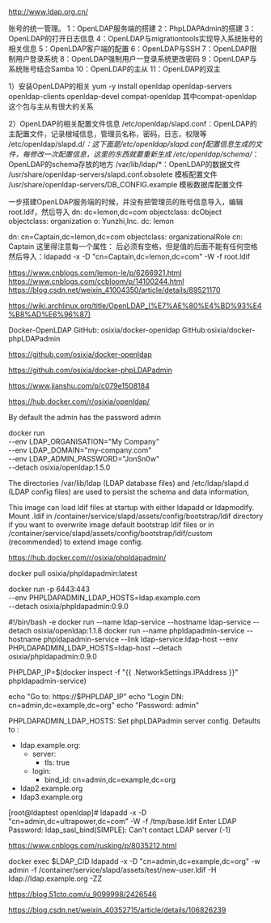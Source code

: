 http://www.ldap.org.cn/

账号的统一管理。
1：OpenLDAP服务端的搭建
2：PhpLDAPAdmin的搭建
3：OpenLDAP的打开日志信息
4：OpenLDAP与migrationtools实现导入系统账号的相关信息
5：OpenLDAP客户端的配置
6：OpenLDAP与SSH
7：OpenLDAP限制用户登录系统
8：OpenLDAP强制用户一登录系统更改密码
9：OpenLDAP与系统账号结合Samba
10：OpenLDAP的主从
11：OpenLDAP的双主

1）安装OpenLDAP的相关
         yum -y install openldap openldap-servers openldap-clients openldap-devel compat-openldap   其中compat-openldap这个包与主从有很大的关系

2）OpenLDAP的相关配置文件信息
      /etc/openldap/slapd.conf：OpenLDAP的主配置文件，记录根域信息，管理员名称，密码，日志，权限等
      /etc/openldap/slapd.d/*：这下面是/etc/openldap/slapd.conf配置信息生成的文件，每修改一次配置信息，这里的东西就要重新生成
      /etc/openldap/schema/*：OpenLDAP的schema存放的地方
      /var/lib/ldap/*：OpenLDAP的数据文件
      /usr/share/openldap-servers/slapd.conf.obsolete 模板配置文件
      /usr/share/openldap-servers/DB_CONFIG.example 模板数据库配置文件

一步搭建OpenLDAP服务端的时候，并没有把管理员的账号信息导入，编辑root.ldif，然后导入
 dn: dc=lemon,dc=com
 objectclass: dcObject
 objectclass: organization
 o: Yunzhi,Inc.
 dc: lemon
 
 dn: cn=Captain,dc=lemon,dc=com
 objectclass: organizationalRole
 cn: Captain
 这里得注意每一个属性： 后必须有空格，但是值的后面不能有任何空格
 然后导入：ldapadd -x -D "cn=Captain,dc=lemon,dc=com" -W -f root.ldif


 https://www.cnblogs.com/lemon-le/p/6266921.html
 https://www.cnblogs.com/ccbloom/p/14100244.html
 https://blog.csdn.net/weixin_41004350/article/details/89521170


https://wiki.archlinux.org/title/OpenLDAP_(%E7%AE%80%E4%BD%93%E4%B8%AD%E6%96%87)

 Docker-OpenLDAP
GitHub: osixia/docker-openldap
GitHub:osixia/docker-phpLDAPadmin

https://github.com/osixia/docker-openldap

https://github.com/osixia/docker-phpLDAPadmin

https://www.jianshu.com/p/c079e1508184

https://hub.docker.com/r/osixia/openldap/

By default the admin has the password admin


docker run \
	--env LDAP_ORGANISATION="My Company" \
	--env LDAP_DOMAIN="my-company.com" \
	--env LDAP_ADMIN_PASSWORD="JonSn0w" \
	--detach osixia/openldap:1.5.0

The directories /var/lib/ldap (LDAP database files) and /etc/ldap/slapd.d (LDAP config files) are used to persist the schema and data information, 

This image can load ldif files at startup with either ldapadd or ldapmodify. Mount .ldif in /container/service/slapd/assets/config/bootstrap/ldif directory if you want to overwrite image default bootstrap ldif files or in /container/service/slapd/assets/config/bootstrap/ldif/custom (recommended) to extend image config.



https://hub.docker.com/r/osixia/phpldapadmin/

docker pull osixia/phpldapadmin:latest


docker run -p 6443:443 \
        --env PHPLDAPADMIN_LDAP_HOSTS=ldap.example.com \
        --detach osixia/phpldapadmin:0.9.0




#!/bin/bash -e
docker run --name ldap-service --hostname ldap-service --detach osixia/openldap:1.1.8
docker run --name phpldapadmin-service --hostname phpldapadmin-service --link ldap-service:ldap-host --env PHPLDAPADMIN_LDAP_HOSTS=ldap-host --detach osixia/phpldapadmin:0.9.0

PHPLDAP_IP=$(docker inspect -f "{{ .NetworkSettings.IPAddress }}" phpldapadmin-service)

echo "Go to: https://$PHPLDAP_IP"
echo "Login DN: cn=admin,dc=example,dc=org"
echo "Password: admin"



PHPLDAPADMIN_LDAP_HOSTS: Set phpLDAPadmin server config. Defaults to :

- ldap.example.org:
  - server:
    - tls: true
  - login:
    - bind_id: cn=admin,dc=example,dc=org
- ldap2.example.org
- ldap3.example.org




[root@ldaptest openldap]# ldapadd -x -D "cn=admin,dc=ultrapower,dc=com" -W -f /tmp/base.ldif
Enter LDAP Password:
ldap_sasl_bind(SIMPLE): Can't contact LDAP server (-1)

https://www.cnblogs.com/rusking/p/8035212.html


docker exec $LDAP_CID ldapadd -x -D "cn=admin,dc=example,dc=org" -w admin -f /container/service/slapd/assets/test/new-user.ldif -H ldap://ldap.example.org -ZZ


https://blog.51cto.com/u_9099998/2426546

https://blog.csdn.net/weixin_40352715/article/details/106826239
